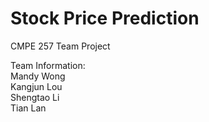 # Stock Price Prediction
CMPE 257 Team Project

Team Information:   
Mandy Wong       
Kangjun Lou      
Shengtao Li        
Tian Lan       

